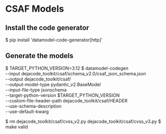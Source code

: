 CSAF Models
===========

Install the code generator
--------------------------

$ pip install 'datamodel-code-generator[http]'

Generate the models
-------------------

$ TARGET_PYTHON_VERSION=3.12
$ datamodel-codegen \
    --input dejacode_toolkit/csaf/schema_v2.0/csaf_json_schema.json \
    --output dejacode_toolkit/csaf/ \
    --output-model-type pydantic_v2.BaseModel \
    --input-file-type jsonschema \
    --target-python-version $TARGET_PYTHON_VERSION \
    --custom-file-header-path dejacode_toolkit/csaf/HEADER \
    --use-schema-description \
    --use-default-kwarg

$ rm dejacode_toolkit/csaf/cvss_v2.py dejacode_toolkit/csaf/cvss_v3.py
$ make valid
